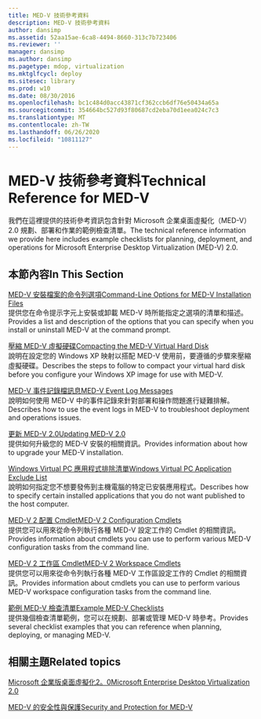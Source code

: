 ```yaml
---
title: MED-V 技術參考資料
description: MED-V 技術參考資料
author: dansimp
ms.assetid: 52aa15ae-6ca8-4494-8660-313c7b723406
ms.reviewer: ''
manager: dansimp
ms.author: dansimp
ms.pagetype: mdop, virtualization
ms.mktglfcycl: deploy
ms.sitesec: library
ms.prod: w10
ms.date: 08/30/2016
ms.openlocfilehash: bc1c484d0acc43871cf362ccb6df76e50434a65a
ms.sourcegitcommit: 354664bc527d93f80687cd2eba70d1eea024c7c3
ms.translationtype: MT
ms.contentlocale: zh-TW
ms.lasthandoff: 06/26/2020
ms.locfileid: "10811127"
---
```

# <span data-ttu-id="0e51f-103">MED-V 技術參考資料</span><span class="sxs-lookup"><span data-stu-id="0e51f-103">Technical Reference for MED-V</span></span>


<span data-ttu-id="0e51f-104">我們在這裡提供的技術參考資訊包含針對 Microsoft 企業桌面虛擬化（MED-V）2.0 規劃、部署和作業的範例檢查清單。</span><span class="sxs-lookup"><span data-stu-id="0e51f-104">The technical reference information we provide here includes example checklists for planning, deployment, and operations for Microsoft Enterprise Desktop Virtualization (MED-V) 2.0.</span></span>

## <span data-ttu-id="0e51f-105">本節內容</span><span class="sxs-lookup"><span data-stu-id="0e51f-105">In This Section</span></span>


<a href="" id="command-line-options-for-med-v-installation-files"></a>[<span data-ttu-id="0e51f-106">MED-V 安裝檔案的命令列選項</span><span class="sxs-lookup"><span data-stu-id="0e51f-106">Command-Line Options for MED-V Installation Files</span></span>](command-line-options-for-med-v-installation-files.md)  
<span data-ttu-id="0e51f-107">提供您在命令提示字元上安裝或卸載 MED-V 時所能指定之選項的清單和描述。</span><span class="sxs-lookup"><span data-stu-id="0e51f-107">Provides a list and description of the options that you can specify when you install or uninstall MED-V at the command prompt.</span></span>

<a href="" id="compacting-the-med-v-virtual-hard-disk"></a>[<span data-ttu-id="0e51f-108">壓縮 MED-V 虛擬硬碟</span><span class="sxs-lookup"><span data-stu-id="0e51f-108">Compacting the MED-V Virtual Hard Disk</span></span>](compacting-the-med-v-virtual-hard-disk.md)  
<span data-ttu-id="0e51f-109">說明在設定您的 Windows XP 映射以搭配 MED-V 使用前，要遵循的步驟來壓縮虛擬硬碟。</span><span class="sxs-lookup"><span data-stu-id="0e51f-109">Describes the steps to follow to compact your virtual hard disk before you configure your Windows XP image for use with MED-V.</span></span>

<a href="" id="med-v-event-log-messages"></a>[<span data-ttu-id="0e51f-110">MED-V 事件記錄檔訊息</span><span class="sxs-lookup"><span data-stu-id="0e51f-110">MED-V Event Log Messages</span></span>](med-v-event-log-messages.md)  
<span data-ttu-id="0e51f-111">說明如何使用 MED-V 中的事件記錄來針對部署和操作問題進行疑難排解。</span><span class="sxs-lookup"><span data-stu-id="0e51f-111">Describes how to use the event logs in MED-V to troubleshoot deployment and operations issues.</span></span>

<a href="" id="updating-med-v-2-0"></a>[<span data-ttu-id="0e51f-112">更新 MED-V 2.0</span><span class="sxs-lookup"><span data-stu-id="0e51f-112">Updating MED-V 2.0</span></span>](updating-med-v-20.md)  
<span data-ttu-id="0e51f-113">提供如何升級您的 MED-V 安裝的相關資訊。</span><span class="sxs-lookup"><span data-stu-id="0e51f-113">Provides information about how to upgrade your MED-V installation.</span></span>

<a href="" id="windows-virtual-pc-application-exclude-list"></a>[<span data-ttu-id="0e51f-114">Windows Virtual PC 應用程式排除清單</span><span class="sxs-lookup"><span data-stu-id="0e51f-114">Windows Virtual PC Application Exclude List</span></span>](windows-virtual-pc-application-exclude-list.md)  
<span data-ttu-id="0e51f-115">說明如何指定您不想要發佈到主機電腦的特定已安裝應用程式。</span><span class="sxs-lookup"><span data-stu-id="0e51f-115">Describes how to specify certain installed applications that you do not want published to the host computer.</span></span>

<a href="" id="med-v-2-configuration-cmdlets"></a>[<span data-ttu-id="0e51f-116">MED-V 2 配置 Cmdlet</span><span class="sxs-lookup"><span data-stu-id="0e51f-116">MED-V 2 Configuration Cmdlets</span></span>](https://go.microsoft.com/fwlink/?LinkId=213301)  
<span data-ttu-id="0e51f-117">提供您可以用來從命令列執行各種 MED-V 設定工作的 Cmdlet 的相關資訊。</span><span class="sxs-lookup"><span data-stu-id="0e51f-117">Provides information about cmdlets you can use to perform various MED-V configuration tasks from the command line.</span></span>

<a href="" id="med-v-2-workspace-cmdlets"></a>[<span data-ttu-id="0e51f-118">MED-V 2 工作區 Cmdlet</span><span class="sxs-lookup"><span data-stu-id="0e51f-118">MED-V 2 Workspace Cmdlets</span></span>](https://go.microsoft.com/fwlink/?LinkId=213302)  
<span data-ttu-id="0e51f-119">提供您可以用來從命令列執行各種 MED-V 工作區設定工作的 Cmdlet 的相關資訊。</span><span class="sxs-lookup"><span data-stu-id="0e51f-119">Provides information about cmdlets you can use to perform various MED-V workspace configuration tasks from the command line.</span></span>

<a href="" id="example-med-v-checklists"></a>[<span data-ttu-id="0e51f-120">範例 MED-V 檢查清單</span><span class="sxs-lookup"><span data-stu-id="0e51f-120">Example MED-V Checklists</span></span>](example-med-v-checklists.md)  
<span data-ttu-id="0e51f-121">提供幾個檢查清單範例，您可以在規劃、部署或管理 MED-V 時參考。</span><span class="sxs-lookup"><span data-stu-id="0e51f-121">Provides several checklist examples that you can reference when planning, deploying, or managing MED-V.</span></span>

## <span data-ttu-id="0e51f-122">相關主題</span><span class="sxs-lookup"><span data-stu-id="0e51f-122">Related topics</span></span>


[<span data-ttu-id="0e51f-123">Microsoft 企業版桌面虛擬化2。0</span><span class="sxs-lookup"><span data-stu-id="0e51f-123">Microsoft Enterprise Desktop Virtualization 2.0</span></span>](index.md)

[<span data-ttu-id="0e51f-124">MED-V 的安全性與保護</span><span class="sxs-lookup"><span data-stu-id="0e51f-124">Security and Protection for MED-V</span></span>](security-and-protection-for-med-v.md)

 

 





